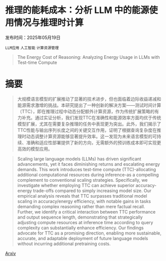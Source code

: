 # 推理的能耗成本：分析 LLM 中的能源使用情况与推理时计算

发布时间：2025年05月19日

`LLM应用` `人工智能` `计算资源管理`

> The Energy Cost of Reasoning: Analyzing Energy Usage in LLMs with Test-time Compute

# 摘要

> 大规模语言模型的扩展推动了显著的技术进步，但也面临着边际收益递减和能源需求激增的挑战。本研究提出了一种创新的解决方案——测试时间计算（TTC），即在推理过程中动态分配额外计算资源，作为传统扩展策略的有力补充。通过实证分析，我们发现TTC在准确性和能源效率方面均优于传统模型扩展，尤其在需要复杂推理的任务中表现更为突出。此外，我们揭示了TTC性能与输出序列长度之间的关键交互作用，证明了根据查询复杂度在推理时动态调整计算资源能够显著提升效率。这一发现为未来语言模型的可持续、准确和适应性部署提供了新的方向，无需额外的预训练成本即可实现更高效的模型应用。

> Scaling large language models (LLMs) has driven significant advancements, yet it faces diminishing returns and escalating energy demands. This work introduces test-time compute (TTC)-allocating additional computational resources during inference-as a compelling complement to conventional scaling strategies. Specifically, we investigate whether employing TTC can achieve superior accuracy-energy trade-offs compared to simply increasing model size. Our empirical analysis reveals that TTC surpasses traditional model scaling in accuracy/energy efficiency, with notable gains in tasks demanding complex reasoning rather than mere factual recall. Further, we identify a critical interaction between TTC performance and output sequence length, demonstrating that strategically adjusting compute resources at inference time according to query complexity can substantially enhance efficiency. Our findings advocate for TTC as a promising direction, enabling more sustainable, accurate, and adaptable deployment of future language models without incurring additional pretraining costs.

[Arxiv](https://arxiv.org/abs/2505.14733)
